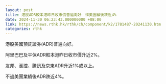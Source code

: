 ```yaml
---
layout: post
title: 港股ADR較本港昨日收市價普遍向好　惟美團績後跌近4%
date: 2024-11-30 06:23:43.000000000 +08:00
link: https://news.rthk.hk/rthk/ch/component/k2/1781487-20241130.htm
categories: rthk
---
```


港股美國預託證券(ADR)普遍向好。

阿里巴巴及平保ADR較本港昨日收市價升近2%。

友邦、滙控、騰訊及京東ADR升近1%或以上。

不過美團業績後ADR跌近4%。
